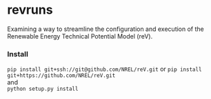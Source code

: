 # revruns
Examining a way to streamline the configuration and execution of the Renewable Energy Technical Potential Model (reV).

### Install
`pip install git+ssh://git@github.com/NREL/reV.git` 
or 
`pip install git+https://github.com/NREL/reV.git`\
and\
`python setup.py install`
